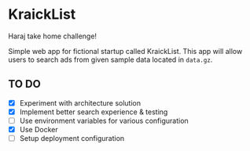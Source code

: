 # KraickList

Haraj take home challenge!

Simple web app for fictional startup called KraickList. This app will allow users to search ads from given sample data located in `data.gz`.

## TO DO
- [x] Experiment with architecture solution
- [x] Implement better search experience & testing
- [ ] Use environment variables for various configuration
- [x] Use Docker
- [ ] Setup deployment configuration